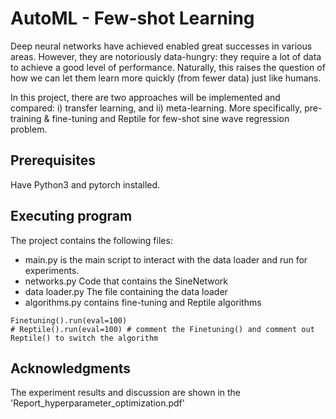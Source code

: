 # AutoML - Few-shot Learning

Deep neural networks have achieved enabled great successes in various areas. However, they are
notoriously data-hungry: they require a lot of data to achieve a good level of performance. Naturally,
this raises the question of how we can let them learn more quickly (from fewer data) just like
humans.

In this project, there are two approaches will be implemented and compared: i) transfer learning, and
ii) meta-learning. More specifically, pre-training & fine-tuning and Reptile for few-shot sine wave regression problem. 

## Prerequisites

Have Python3 and pytorch installed.

## Executing program

The project contains the following files:
* main.py is the main script to interact with the data loader and run for experiments.
* networks.py Code that contains the SineNetwork
* data loader.py The file containing the data loader
* algorithms.py contains fine-tuning and Reptile algorithms

```
Finetuning().run(eval=100)
# Reptile().run(eval=100) # comment the Finetuning() and comment out Reptile() to switch the algorithm
```

## Acknowledgments

The experiment results and discussion are shown in the 'Report_hyperparameter_optimization.pdf'